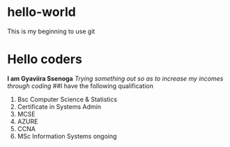# hello-world
This is my beginning to use git
# Hello coders
**I am Gyaviira Ssenoga**
*Trying something out so as to increase my incomes through coding*
##I have the following qualification
1. Bsc Computer Science & Statistics
2. Certificate in Systems Admin
3. MCSE
4. AZURE
5. CCNA
6. MSc Information Systems ongoing
